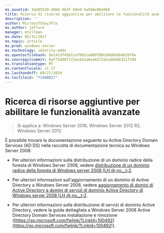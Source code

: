 ```yaml
---
ms.assetid: 3eb89320-d8b0-463f-b9e9-5a5b6e96e0b8
title: Ricerca di risorse aggiuntive per abilitare le funzionalità avanzate
description: ''
author: MicrosoftGuyJFlo
ms.author: joflore
manager: mtillman
ms.date: 05/31/2017
ms.topic: article
ms.prod: windows-server
ms.technology: identity-adds
ms.openlocfilehash: 9e1413f45b1ca7092ca000f60cb8b6bdb4626f6e
ms.sourcegitcommit: 6aff3d88ff22ea141a6ea6572a5ad8dd6321f199
ms.translationtype: MT
ms.contentlocale: it-IT
ms.lasthandoff: 09/27/2019
ms.locfileid: "71408817"
---
```

# <a name="finding-additional-resources-for-enabling-advanced-features"></a>Ricerca di risorse aggiuntive per abilitare le funzionalità avanzate

>Si applica a: Windows Server 2016, Windows Server 2012 R2, Windows Server 2012

È possibile trovare la documentazione seguente su Active Directory Domain Services (AD DS) nella raccolta di documentazione tecnica su Windows Server 2008:  
  
-   Per ulteriori informazioni sulla distribuzione di un dominio radice della foresta di Windows Server 2008, vedere [distribuzione di un dominio radice della foresta di Windows server 2008 \[LH @ no__t-2](assetId:///92406e8d-dc1c-4740-a00a-2c4032896dd1).  
  
-   Per ulteriori informazioni sull'aggiornamento di un dominio di Active Directory a Windows Server 2008, vedere [aggiornamento di domini di Active Directory a domini di servizi di dominio Active Directory di Windows server 2008 \[LH @ no__t-2](assetId:///9c91be5f-df14-40b2-b176-2b1852a51e61).  
  
-   Per ulteriori informazioni sulla distribuzione di servizi di dominio Active Directory, vedere la guida dettagliata a Windows Server 2008 Active Directory Domain Services installazione e rimozione ([https://go.microsoft.com/fwlink/?LinkId=100492](https://go.microsoft.com/fwlink/?LinkId=100492)).  
  


